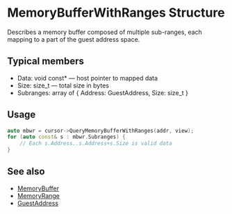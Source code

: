 # MemoryBufferWithRanges Structure

Describes a memory buffer composed of multiple sub-ranges, each mapping to a part of the guest address space.

## Typical members
- Data: void const* — host pointer to mapped data
- Size: size_t — total size in bytes
- Subranges: array of { Address: GuestAddress, Size: size_t }

## Usage
```cpp
auto mbwr = cursor->QueryMemoryBufferWithRanges(addr, view);
for (auto const& s : mbwr.Subranges) {
    // Each s.Address..s.Address+s.Size is valid data
}
```

## See also
- [MemoryBuffer](struct-MemoryBuffer.md)
- [MemoryRange](struct-MemoryRange.md)
- [GuestAddress](../IdnaBasicTypes.h/type-GuestAddress.md)
